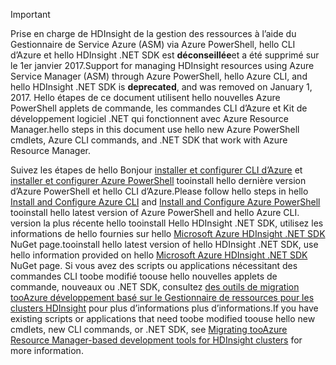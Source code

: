 > [!IMPORTANT]
> <span data-ttu-id="40567-101">Prise en charge de HDInsight de la gestion des ressources à l’aide du Gestionnaire de Service Azure (ASM) via Azure PowerShell, hello CLI d’Azure et hello HDInsight .NET SDK est **déconseillée**et a été supprimé sur le 1er janvier 2017.</span><span class="sxs-lookup"><span data-stu-id="40567-101">Support for managing HDInsight resources using Azure Service Manager (ASM) through Azure PowerShell, hello Azure CLI, and hello HDInsight .NET SDK is **deprecated**, and was removed on January 1, 2017.</span></span> <span data-ttu-id="40567-102">Hello étapes de ce document utilisent hello nouvelles Azure PowerShell applets de commande, les commandes CLI d’Azure et Kit de développement logiciel .NET qui fonctionnent avec Azure Resource Manager.</span><span class="sxs-lookup"><span data-stu-id="40567-102">hello steps in this document use hello new Azure PowerShell cmdlets, Azure CLI commands, and .NET SDK that work with Azure Resource Manager.</span></span>
> 
> <span data-ttu-id="40567-103">Suivez les étapes de hello Bonjour [installer et configurer CLI d’Azure](../articles/cli-install-nodejs.md) et [installer et configurer Azure PowerShell](/powershell/azureps-cmdlets-docs) tooinstall hello dernière version d’Azure PowerShell et hello CLI d’Azure.</span><span class="sxs-lookup"><span data-stu-id="40567-103">Please follow hello steps in hello [Install and Configure Azure CLI](../articles/cli-install-nodejs.md) and [Install and Configure Azure PowerShell](/powershell/azureps-cmdlets-docs) tooinstall hello latest version of Azure PowerShell and hello Azure CLI.</span></span> <span data-ttu-id="40567-104">version la plus récente hello tooinstall Hello HDInsight .NET SDK, utilisez les informations de hello fournies sur hello [Microsoft Azure HDInsight .NET SDK](https://www.nuget.org/packages/Microsoft.WindowsAzure.Management.HDInsight/) NuGet page.</span><span class="sxs-lookup"><span data-stu-id="40567-104">tooinstall hello latest version of hello HDInsight .NET SDK, use hello information provided on hello [Microsoft Azure HDInsight .NET SDK](https://www.nuget.org/packages/Microsoft.WindowsAzure.Management.HDInsight/) NuGet page.</span></span> <span data-ttu-id="40567-105">Si vous avez des scripts ou applications nécessitant des commandes CLI toobe modifié toouse hello nouvelles applets de commande, nouveaux ou .NET SDK, consultez [des outils de migration tooAzure développement basé sur le Gestionnaire de ressources pour les clusters HDInsight](../articles/hdinsight/hdinsight-hadoop-development-using-azure-resource-manager.md) pour plus d’informations plus d’informations.</span><span class="sxs-lookup"><span data-stu-id="40567-105">If you have existing scripts or applications that need toobe modified toouse hello new cmdlets, new CLI commands, or .NET SDK, see [Migrating tooAzure Resource Manager-based development tools for HDInsight clusters](../articles/hdinsight/hdinsight-hadoop-development-using-azure-resource-manager.md) for more information.</span></span>
> 
> 

